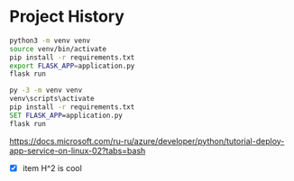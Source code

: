 # Project History

```bash
python3 -m venv venv
source venv/bin/activate
pip install -r requirements.txt
export FLASK_APP=application.py
flask run
```

```cmd
py -3 -m venv venv
venv\scripts\activate
pip install -r requirements.txt
SET FLASK_APP=application.py
flask run
```
https://docs.microsoft.com/ru-ru/azure/developer/python/tutorial-deploy-app-service-on-linux-02?tabs=bash
- [x] item
 H^2 is cool
